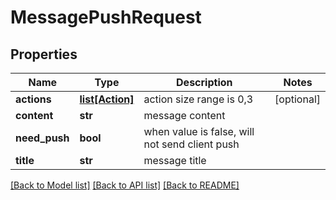 # MessagePushRequest

## Properties
Name | Type | Description | Notes
------------ | ------------- | ------------- | -------------
**actions** | [**list[Action]**](Action.md) | action size range is 0,3 | [optional] 
**content** | **str** | message content | 
**need_push** | **bool** | when value is false, will not send client push | 
**title** | **str** | message title | 

[[Back to Model list]](../README.md#documentation-for-models) [[Back to API list]](../README.md#documentation-for-api-endpoints) [[Back to README]](../README.md)


